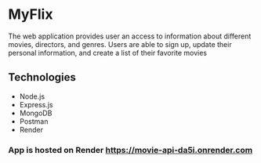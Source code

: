 # MyFlix
The web application provides user an access to information about different
movies, directors, and genres. Users are able to sign up, update their
personal information, and create a list of their favorite movies

## Technologies
* Node.js
* Express.js
* MongoDB
* Postman
* Render
### App is hosted on Render https://movie-api-da5i.onrender.com
